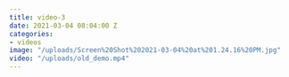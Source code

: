 ```yaml
---
title: video-3
date: 2021-03-04 08:04:00 Z
categories:
- videos
image: "/uploads/Screen%20Shot%202021-03-04%20at%201.24.16%20PM.jpg"
video: "/uploads/old_demo.mp4"
---
```


